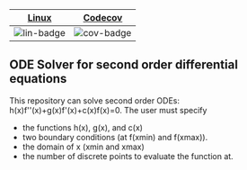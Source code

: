 | [Linux][lin-link] |  [Codecov][cov-link]  |
| :---------------: | :-------------------: |
| ![lin-badge]      | ![cov-badge]          |

[lin-badge]: https://github.com/phillyfan1138/second_order_ode_rust/workflows/Rust/badge.svg
[lin-link]:  https://github.com/phillyfan1138/second_order_ode_rust/actions
[cov-badge]: https://codecov.io/gh/phillyfan1138/second_order_ode_rust/branch/master/graph/badge.svg
[cov-link]:  https://codecov.io/gh/phillyfan1138/second_order_ode


## ODE Solver for second order differential equations

This repository can solve second order ODEs: h(x)f''(x)+g(x)f'(x)+c(x)f(x)=0.  The user must specify 
* the functions h(x), g(x), and c(x)
* two boundary conditions (at f(xmin) and f(xmax)).
* the domain of x (xmin and xmax)
* the number of discrete points to evaluate the function at.  